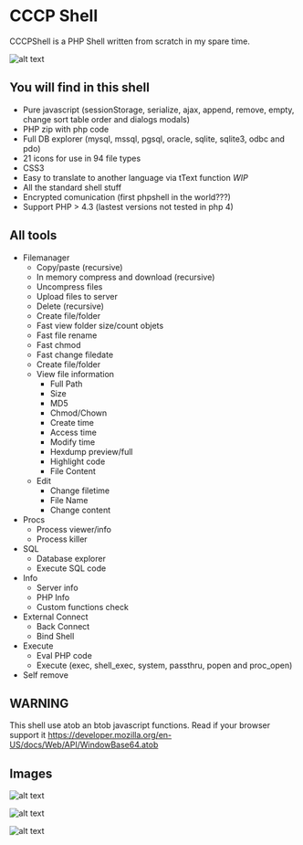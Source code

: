 CCCP Shell
====

CCCPShell is a PHP Shell written from scratch in my spare time.

![alt text](https://raw.githubusercontent.com/xchwarze/CCCPShell/master/misc/diagram.png "CCCPShell - Diagram")

You will find in this shell
-----------
* Pure javascript (sessionStorage, serialize, ajax, append, remove, empty, change sort table order and dialogs modals)
* PHP zip with php code
* Full DB explorer (mysql, mssql, pgsql, oracle, sqlite, sqlite3, odbc and pdo)
* 21 icons for use in 94 file types
* CSS3
* Easy to translate to another language via tText function *WIP*
* All the standard shell stuff
* Encrypted comunication (first phpshell in the world???)
* Support PHP > 4.3 (lastest versions not tested in php 4)

All tools
-----------
- Filemanager
  - Copy/paste (recursive)
  - In memory compress and download (recursive)
  - Uncompress files
  - Upload files to server
  - Delete (recursive)
  - Create file/folder
  - Fast view folder size/count objets
  - Fast file rename
  - Fast chmod
  - Fast change filedate
  - Create file/folder
  - View file information
    - Full Path
    - Size
    - MD5
    - Chmod/Chown
    - Create time
    - Access time
    - Modify time  
    - Hexdump preview/full
    - Highlight code
    - File Content
  - Edit
    - Change filetime
    - File Name
    - Change content
- Procs
  - Process viewer/info
  - Process killer   
- SQL
  - Database explorer
  - Execute SQL code
- Info
  - Server info
  - PHP Info
  - Custom functions check
- External Connect 
  - Back Connect
  - Bind Shell
- Execute
  - Eval PHP code
  - Execute (exec, shell_exec, system, passthru, popen and proc_open)
- Self remove

WARNING
-----------
This shell use atob an btob javascript functions. Read if your browser support it https://developer.mozilla.org/en-US/docs/Web/API/WindowBase64.atob
   
Images
-----------

![alt text](https://raw.githubusercontent.com/xchwarze/CCCPShell/master/misc/687474703a2f2f6935392e74696e797069632e636f6d2f6663327a32762e6a7067.jpg "CCCPShell - File manager")

![alt text](https://raw.githubusercontent.com/xchwarze/CCCPShell/master/misc/687474703a2f2f6936322e74696e797069632e636f6d2f327a35353363382e6a7067.jpg "CCCPShell - Mass copy")

![alt text](https://raw.githubusercontent.com/xchwarze/CCCPShell/master/misc/687474703a2f2f6936302e74696e797069632e636f6d2f726c7a316f6c2e6a7067.jpg "CCCPShell - Folder size")
